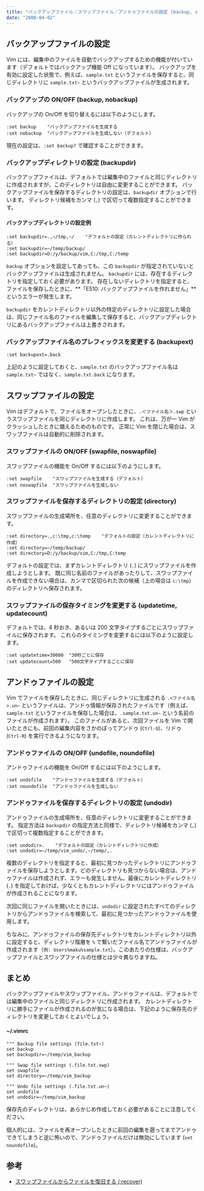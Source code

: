 ```yaml
---
title: "バックアップファイル／スワップファイル／アンドゥファイルの設定 (backup, swapfile, undofile)"
date: "2008-04-02"
---
```


バックアップファイルの設定
----

Vim には、編集中のファイルを自動でバックアップするための機能が付いています（デフォルトではバックアップ機能 Off になっています）。
バックアップを有効に設定した状態で、例えば、`sample.txt` というファイルを保存すると、同じディレクトリに `sample.txt~` というバックアップファイルが生成されます。

### バックアップの ON/OFF (backup, nobackup)

バックアップの On/Off を切り替えるには以下のようにします。

~~~
:set backup    "バックアップファイルを生成する
:set nobackup  "バックアップファイルを生成しない（デフォルト）
~~~

現在の設定は、`:set backup?` で確認することができます。


### バックアップディレクトリの設定 (backupdir)

バックアップファイルは、デフォルトでは編集中のファイルと同じディレクトリに作成されますが、このディレクトリは自由に変更することができます。
バックアップファイルを保存するディレクトリの設定は、`backupdir` オプションで行います。
ディレクトリ候補をカンマ (`,`) で区切って複数指定することができます。

#### バックアップディレクトリの設定例

~~~
:set backupdir=.,~/tmp,~/    "デフォルトの設定（カレントディレクトリに作られる）
:set backupdir=~/temp/backup/
:set backupdir=D:/y/backup/vim,C:/tmp,C:/temp
~~~

`backup` オプションを設定してあっても、この `backupdir` が指定されていないとバックアップファイルは生成されません。
`backupdir` には、存在するディレクトリを指定しておく必要があります。
存在しないディレクトリを指定すると、ファイルを保存したときに、**「E510: バックアップファイルを作れません」**というエラーが発生します。

`backupdir` をカレントディレクトリ以外の特定のディレクトリに設定した場合は、同じファイル名のファイルを編集して保存すると、バックアップディレクトリにあるバックアップファイルは上書きされます。


### バックアップファイル名のプレフィックスを変更する (backupext)

~~~
:set backupext=.back
~~~

上記のように設定しておくと、`sample.txt` のバックアップファイル名は `sample.txt~` ではなく、`sample.txt.back` になります。


スワップファイルの設定
----

Vim はデフォルトで、ファイルをオープンしたときに、`.＜ファイル名＞.swp` というスワップファイルを同じディレクトリに作成します。
これは、万が一 Vim がクラッシュしたときに備えるためのものです。
正常に Vim を閉じた場合は、スワップファイルは自動的に削除されます。

### スワップファイルの ON/OFF (swapfile, noswapfile)

スワップファイルの機能を On/Off するには以下のようにします。

~~~
:set swapfile    "スワップファイルを生成する（デフォルト）
:set noswapfile  "スワップファイルを生成しない
~~~


### スワップファイルを保存するディレクトリの設定 (directory)

スワップファイルの生成場所を、任意のディレクトリに変更することができます。

~~~
:set directory=.,c:\tmp,c:\temp    "デフォルトの設定（カレントディレクトリに作成）
:set directory=~/temp/backup/
:set directory=D:/y/backup/vim,C:/tmp,C:temp
~~~

デフォルトの設定では、まずカレントディレクトリ (`.`) にスワップファイルを作成しようとします。
既に同じ名前のファイルがあったりして、スワップファイルを作成できない場合は、カンマで区切られた次の候補（上の場合は `c:\tmp`）のディレクトリへ保存されます。


### スワップファイルの保存タイミングを変更する (updatetime, updatecount)

デフォルトでは、4 秒おき、あるいは 200 文字タイプするごとにスワップファイルに保存されます。
これらのタイミングを変更するには以下のように設定します。

~~~
:set updatetime=30000  "30秒ごとに保存
:set updatecount=500   "500文字タイプするごとに保存
~~~


アンドゥファイルの設定
----

Vim でファイルを保存したときに、同じディレクトリに生成される `.<ファイル名>.un~` というファイルは、アンドゥ情報が保存されたファイルです（例えば、`sample.txt` というファイルを保存した場合は、`.sample.txt.un~` という名前のファイルが作成されます）。
このファイルがあると、次回ファイルを Vim で開いたときにも、前回の編集内容をさかのぼってアンドゥ (`Ctrl-U`)、リドゥ (`Ctrl-R`) を実行できるようになります。

### アンドゥファイルの ON/OFF (undofile, noundofile)

アンドゥファイルの機能を On/Off するには以下のようにします。

~~~
:set undofile    "アンドゥファイルを生成する（デフォルト）
:set noundofile  "アンドゥファイルを生成しない
~~~

### アンドゥファイルを保存するディレクトリの設定 (undodir)

アンドゥファイルの生成場所を、任意のディレクトリに変更することができます。
指定方法は `backupdir` の指定方法と同様で、ディレクトリ候補をカンマ (`,`) で区切って複数指定することができます。

~~~
:set undodir=.    "デフォルトの設定（カレントディレクトリに作成）
:set undodir=~/temp/vim_undo/,~/temp/,.
~~~

複数のディレクトリを指定すると、最初に見つかったディレクトリにアンドゥファイルを保存しようとします。どのディレクトリも見つからない場合は、アンドゥファイルは作成されず、エラーも発生しません。最後にカレントディレクトリ (`.`) を指定しておけば、少なくともカレントディレクトリにはアンドゥファイルが作成されることになります。

次回に同じファイルを開いたときには、`undodir` に設定されたすべてのディレクトリからアンドゥファイルを検索して、最初に見つかったアンドゥファイルを使用します。

ちなみに、アンドゥファイルの保存先ディレクトリをカレントディレクトリ以外に設定すると、ディレクトリ階層を `%` で繋いだファイル名でアンドゥファイルが作成されます（`例: Users%maku%sample.txt`）。このあたりの仕様は、バックアップファイルとスワップファイルの仕様とは少々異なりますね。


まとめ
----

バックアップファイルやスワップファイル、アンドゥファイルは、デフォルトでは編集中のファイルと同じディレクトリに作成されます。
カレントディレクトリに勝手にファイルが作成されるのが気になる場合は、下記のように保存先のディレクトリを変更しておくとよいでしょう。

#### ~/.vimrc

~~~ vim
""" Backup file settings (file.txt~)
set backup
set backupdir=~/temp/vim_backup

""" Swap file settings (.file.txt.swp)
set swapfile
set directory=~/temp/vim_backup

""" Undo file settings (.file.txt.un~)
set undofile
set undodir=~/temp/vim_backup
~~~

保存先のディレクトリは、あらかじめ作成しておく必要があることに注意してください。

個人的には、ファイルを再オープンしたときに前回の編集を遡ってまでアンドゥできてしまうと逆に怖いので、アンドゥファイルだけは無効にしています (`set noundofile`)。


参考
----

* [スワップファイルからファイルを復旧する (:recover)](../file/recover.html)


